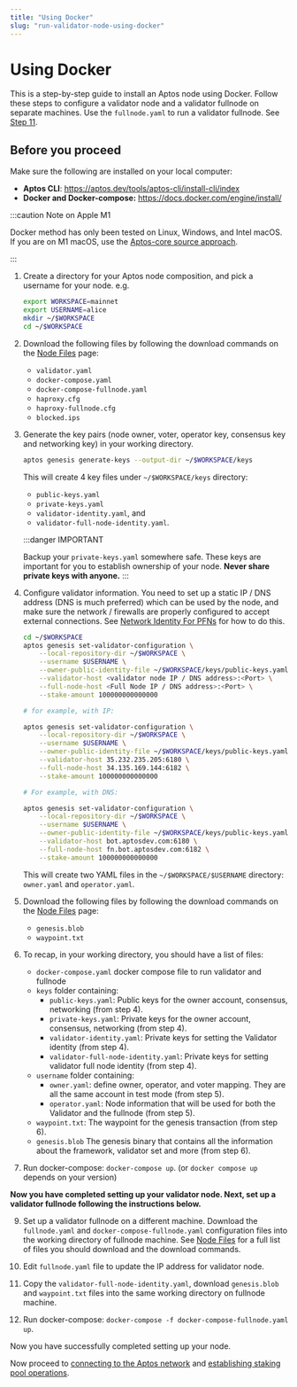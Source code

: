 ```yaml
---
title: "Using Docker"
slug: "run-validator-node-using-docker"
---
```


# Using Docker

This is a step-by-step guide to install an Aptos node using Docker. Follow these steps to configure a validator node and a validator fullnode on separate machines. Use the `fullnode.yaml` to run a validator fullnode. See [Step 11](#docker-vfn).

## Before you proceed

Make sure the following are installed on your local computer:

- **Aptos CLI**: https://aptos.dev/tools/aptos-cli/install-cli/index
- **Docker and Docker-compose:** https://docs.docker.com/engine/install/

:::caution Note on Apple M1

Docker method has only been tested on Linux, Windows, and Intel macOS. If you are on M1 macOS, use the [Aptos-core source approach](./using-source-code.md).

:::

1. Create a directory for your Aptos node composition, and pick a username for your node. e.g.

   ```bash
   export WORKSPACE=mainnet
   export USERNAME=alice
   mkdir ~/$WORKSPACE
   cd ~/$WORKSPACE
   ```

2. Download the following files by following the download commands on the [Node Files](../../../node-files-all-networks/node-files.md) page:

   - `validator.yaml`
   - `docker-compose.yaml`
   - `docker-compose-fullnode.yaml`
   - `haproxy.cfg`
   - `haproxy-fullnode.cfg`
   - `blocked.ips`

3. Generate the key pairs (node owner, voter, operator key, consensus key and networking key) in your working directory.

   ```bash
   aptos genesis generate-keys --output-dir ~/$WORKSPACE/keys
   ```

   This will create 4 key files under `~/$WORKSPACE/keys` directory:

   - `public-keys.yaml`
   - `private-keys.yaml`
   - `validator-identity.yaml`, and
   - `validator-full-node-identity.yaml`.

   :::danger IMPORTANT

   Backup your `private-keys.yaml` somewhere safe. These keys are important for you to establish ownership of your node. **Never share private keys with anyone.**
   :::

4. Configure validator information. You need to set up a static IP / DNS address (DNS is much preferred) which can be used by the node, and make sure the network / firewalls are properly configured to accept external connections. See [Network Identity For PFNs](../../../full-node/network-identity-fullnode.md) for how to do this.

   ```bash
   cd ~/$WORKSPACE
   aptos genesis set-validator-configuration \
       --local-repository-dir ~/$WORKSPACE \
       --username $USERNAME \
       --owner-public-identity-file ~/$WORKSPACE/keys/public-keys.yaml \
       --validator-host <validator node IP / DNS address>:<Port> \
       --full-node-host <Full Node IP / DNS address>:<Port> \
       --stake-amount 100000000000000

   # for example, with IP:

   aptos genesis set-validator-configuration \
       --local-repository-dir ~/$WORKSPACE \
       --username $USERNAME \
       --owner-public-identity-file ~/$WORKSPACE/keys/public-keys.yaml \
       --validator-host 35.232.235.205:6180 \
       --full-node-host 34.135.169.144:6182 \
       --stake-amount 100000000000000

   # For example, with DNS:

   aptos genesis set-validator-configuration \
       --local-repository-dir ~/$WORKSPACE \
       --username $USERNAME \
       --owner-public-identity-file ~/$WORKSPACE/keys/public-keys.yaml \
       --validator-host bot.aptosdev.com:6180 \
       --full-node-host fn.bot.aptosdev.com:6182 \
       --stake-amount 100000000000000
   ```

   This will create two YAML files in the `~/$WORKSPACE/$USERNAME` directory: `owner.yaml` and `operator.yaml`.

5. Download the following files by following the download commands on the [Node Files](../../../node-files-all-networks/node-files.md) page:

   - `genesis.blob`
   - `waypoint.txt`

6. <span id="docker-files">To recap, in your working directory, you should have a list of files:</span>

   - `docker-compose.yaml` docker compose file to run validator and fullnode
   - `keys` folder containing:
     - `public-keys.yaml`: Public keys for the owner account, consensus, networking (from step 4).
     - `private-keys.yaml`: Private keys for the owner account, consensus, networking (from step 4).
     - `validator-identity.yaml`: Private keys for setting the Validator identity (from step 4).
     - `validator-full-node-identity.yaml`: Private keys for setting validator full node identity (from step 4).
   - `username` folder containing:
     - `owner.yaml`: define owner, operator, and voter mapping. They are all the same account in test mode (from step 5).
     - `operator.yaml`: Node information that will be used for both the Validator and the fullnode (from step 5).
   - `waypoint.txt`: The waypoint for the genesis transaction (from step 6).
   - `genesis.blob` The genesis binary that contains all the information about the framework, validator set and more (from step 6).

7. Run docker-compose: `docker-compose up`. (or `docker compose up` depends on your version)

**Now you have completed setting up your validator node. Next, set up a validator fullnode following the instructions below.**

9. <span id="docker-vfn">Set up a validator fullnode on a different machine. Download the `fullnode.yaml` and `docker-compose-fullnode.yaml` configuration files into the working directory of fullnode machine.</span> See [Node Files](../../../node-files-all-networks/node-files.md) for a full list of files you should download and the download commands.

10. Edit `fullnode.yaml` file to update the IP address for validator node.

11. Copy the `validator-full-node-identity.yaml`, download `genesis.blob` and `waypoint.txt` files into the same working directory on fullnode machine.

12. Run docker-compose: `docker-compose -f docker-compose-fullnode.yaml up`.

Now you have successfully completed setting up your node.

Now proceed to [connecting to the Aptos network](../connect-to-aptos-network.md) and [establishing staking pool operations](../staking-pool-operations.md).

<!-- 1.  Optional: if you need to block an ip address simply add it to the bottom of blocked.ips and reload haproxy -->
